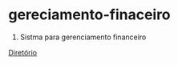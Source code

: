 # gereciamento-finaceiro

1. Sistma para gerenciamento financeiro



[Diretório](https://github.com/eduardo18delta)
